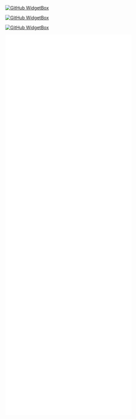 [![GitHub WidgetBox](https://github-widgetbox.vercel.app/api/profile?username=dubstepmad&data=followers,repositories,stars,commits&theme=darkmode&width=49%)](https://github.com/Jurredr/github-widgetbox)

[![GitHub WidgetBox](https://github-widgetbox.vercel.app/api/skills?languages=js,ts,java,php,python,html,css,csharp,xml,json,yaml,mysql,lua,sass&includeNames=true&theme=darkmode)](https://github.com/Jurredr/github-widgetbox)

[![GitHub WidgetBox](https://github-widgetbox.vercel.app/api/skills?frameworks=vue,react,bootstrap,tailwind,windi,angular,dotnetcore,laravel,dotnet&theme=darkmode)](https://github.com/Jurredr/github-widgetbox)

<img align="center" src="/github-metrics.svg" alt="Metrics" width="400">
